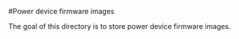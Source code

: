 #Power device firmware images

The goal of this directory is to store power device firmware images.
